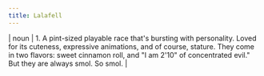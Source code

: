 ```yaml
---
title: Lalafell
---
```

| noun | 1.  	A pint-sized playable race that's bursting with personality. Loved for its cuteness, expressive animations, and of course, stature. They come in two flavors: sweet cinnamon roll, and "I am 2'10" of concentrated evil." But they are always smol. So smol.	|